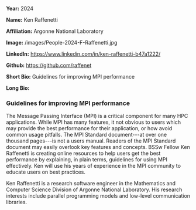 **Year:** 2024

**Name:** Ken Raffenetti

**Affiliation:** Argonne National Laboratory

**Image:** /images/People-2024-F-Raffenetti.jpg

**LinkedIn:** https://www.linkedin.com/in/ken-raffenetti-b47a1222/

**Github:** https://github.com/raffenet

**Short Bio:** Guidelines for improving MPI performance

**Long Bio:**

### Guidelines for improving MPI performance

The Message Passing Interface (MPI) is a critical component for many HPC applications. While MPI has many features, it not obvious to users which may provide the best performance for their application, or how avoid common usage pitfalls. The MPI Standard document---at over one thousand pages---is not a users manual.  Readers of the MPI Standard document may easily overlook key features and concepts. BSSw Fellow Ken Raffenetti is creating online resources to help users get the best performance by explaining, in plain terms, guidelines for using MPI effectively. Ken will use his years of experience in the MPI community to educate users on best practices.

Ken Raffenetti is a research software engineer in the Mathematics and Computer Science Division of Argonne National Laboratory. His research interests include parallel programming models and low-level communication libraries.
